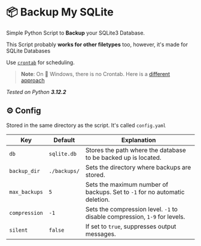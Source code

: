 # 📦 Backup My SQLite

Simple Python Script to **Backup** your SQLite3 Database.

This Script probably **works for other filetypes** too, however, it's made for SQLite Databases

Use [`crontab`](https://crontab.guru) for scheduling.

> **Note**: On 💠 Windows, there is no Crontab. Here is a [different approach](https://docs.active-directory-wp.com/Usage/How_to_add_a_cron_job_on_Windows/Scheduled_tasks_and_cron_jobs_on_Windows/index.html)

_Tested on Python **3.12.2**_

## ⚙️ Config

Stored in the same directory as the script. It's called `config.yaml`

| Key         | Default       | Explanation                                                                 |
|-------------|---------------|-----------------------------------------------------------------------------|
| `db`        | `sqlite.db`   | Stores the path where the database to be backed up is located.              |
| `backup_dir`| `./backups/`  | Sets the directory where backups are stored.                                |
| `max_backups`| `5`          | Sets the maximum number of backups. Set to `-1` for no automatic deletion.  |
| `compression`| `-1`         | Sets the compression level. `-1` to disable compression, `1-9` for levels.  |
| `silent`    | `false`       | If set to `true`, suppresses output messages.                               |
